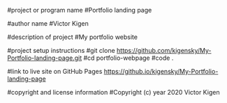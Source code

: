 #project or program name
#Portfolio landing page

#author name
#Victor Kigen

#description of project
#My portfolio website

#project setup instructions
#git clone https://github.com/kigensky/My-Portfolio-landing-page.git
#cd portfolio-webpage
#code .

#link to live site on GitHub Pages
https://github.io/kigensky/My-Portfolio-landing-page


#copyright and license information
#Copyright (c) year 2020 Victor Kigen
